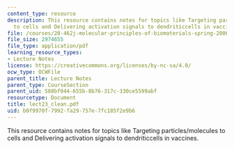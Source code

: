```yaml
---
content_type: resource
description: This resource contains notes for topics like Targeting particles/molecules
  to cells and Delivering activation signals to dendriticcells in vaccines.
file: /courses/20-462j-molecular-principles-of-biomaterials-spring-2006/b0f9970f7992fa29757e7fc185f2e9b6_lect23_clean.pdf
file_size: 2974655
file_type: application/pdf
learning_resource_types:
- Lecture Notes
license: https://creativecommons.org/licenses/by-nc-sa/4.0/
ocw_type: OCWFile
parent_title: Lecture Notes
parent_type: CourseSection
parent_uid: 588bf044-655b-8b76-317c-330ce5599abf
resourcetype: Document
title: lect23_clean.pdf
uid: b0f9970f-7992-fa29-757e-7fc185f2e9b6
---
```

This resource contains notes for topics like Targeting particles/molecules to cells and Delivering activation signals to dendriticcells in vaccines.